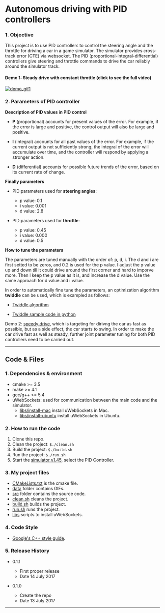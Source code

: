 # **Autonomous driving with PID controllers**

### 1. Objective
This project is to use PID controllers to control the steering angle and the throttle for driving a car 
in a game simulator. The simulator provides cross-track error (CTE) via websocket. The PID 
(proportional-integral-differential) controllers give steering and throttle commands 
to drive the car reliably around the simulator track.


#### Demo 1: Steady drive with constant throttle (click to see the full video)

[![demo_gif1][gif1]](https://youtu.be/bI5RTZcRMAo)


### 2. Parameters of PID controller

**Description of PID values in PID control**

* **P** (proportional) accounts for present values of the error. For example, if the error is large and positive, 
the control output will also be large and positive.

* **I** (integral) accounts for all past values of the error. For example, if the current output is not sufficiently 
strong, the integral of the error will accumulate over time, and the controller will respond by 
applying a stronger action.

* **D** (differential) accounts for possible future trends of the error, based on its current rate of change.

**Finally parameters**

* PID parameters used for **steering angles**: 

    * p value: 0.1 
    * i value: 0.001
    * d value: 2.8

* PID parameters used for **throttle**: 

    * p value: 0.45 
    * i value: 0.000
    * d value: 0.5

**How to tune the parameters**

The parameters are tuned manually with the order of: p, d, i. The d and i are first setted to be zeros, 
 and 0.2 is used for the p value. I adjust the p value up and down till it could drive around the first 
 corner and hard to imporve more. Then I keep the p value as it is, and increase the d value. Use the 
 same approach for d value and i value.

In order to automatically fine tune the parameters, an optimization algorithm **twiddle** can be used, which is exampled as follows:

* [Twiddle algorithm](https://www.youtube.com/watch?v=2uQ2BSzDvXs) 

* [Twiddle sample code in python](https://martin-thoma.com/twiddle/)


Demo 2: [speedy drive](https://youtu.be/E8uXIBIRg8M), which is targeting for dirivng the car as fast
as possible, but as a side effect, the car starts to swing. In order to make the car drive 
fast as well as steady, further joint parameter tuning for both PID controllers need to be carried out. 



---

## Code & Files
### 1. Dependencies & environment

* cmake >= 3.5
* make >= 4.1
* gcc/g++ >= 5.4
* uWebSockets: used for communication between the main code and the simulator.
    * [libs/install-mac](install-mac.sh) install uWebSockets in Mac.
    * [libs/install-ubuntu](install-ubuntu.sh) install uWebSockets in Ubuntu.
    

### 2. How to run the code

1. Clone this repo.
2. Clean the project: `$./clean.sh`
3. Build the project: `$./build.sh` 
4. Run the project: `$./run.sh`
5. Start the [simulator v1.45](https://github.com/udacity/self-driving-car-sim/releases), 
select the PID Controller. 


### 3. My project files

* [CMakeLists.txt](CMakeLists.txt) is the cmake file.
* [data](data) folder contains GIFs. 
* [src](src) folder contains the source code.
* [clean.sh](clean.sh) cleans the project.
* [build.sh](build.sh) builds the project.
* [run.sh](run.sh) runs the project.
* [libs](libs) scripts to install uWebSockets.



### 4. Code Style

* [Google's C++ style guide](https://google.github.io/styleguide/cppguide.html).


### 5. Release History

* 0.1.1
    * First proper release
    * Date 14 July 2017

* 0.1.0
    * Create the repo
    * Date 13 July 2017

---









[//]: # (Image References)
[image1]: ./data/1.png
[gif1]: ./data/steady.gif
[gif2]: ./data/speedy.gif

